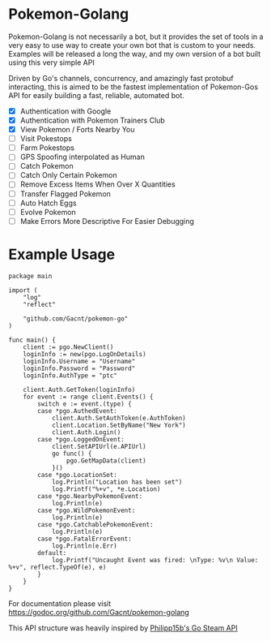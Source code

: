 # Pokemon-Golang
Pokemon-Golang is not necessarily a bot, but it provides the set of tools in a very easy to use way to create your own 
bot that is custom to your needs. Examples will be released a long the way, and my own version of a bot built using this 
very simple API

Driven by Go's channels, concurrency, and amazingly fast protobuf interacting, this is aimed to be the fastest 
implementation of Pokemon-Gos API for easily building a fast, reliable, automated bot.

- [x] Authentication with Google
- [x] Authentication with Pokemon Trainers Club
- [x] View Pokemon / Forts Nearby You
- [ ] Visit Pokestops
- [ ] Farm Pokestops
- [ ] GPS Spoofing interpolated as Human
- [ ] Catch Pokemon
- [ ] Catch Only Certain Pokemon
- [ ] Remove Excess Items When Over X Quantities
- [ ] Transfer Flagged Pokemon
- [ ] Auto Hatch Eggs
- [ ] Evolve Pokemon
- [ ] Make Errors More Descriptive For Easier Debugging

# Example Usage


```
package main

import (
	"log"
	"reflect"

	"github.com/Gacnt/pokemon-go"
)

func main() {
	client := pgo.NewClient()
	loginInfo := new(pgo.LogOnDetails)
	loginInfo.Username = "Username"
	loginInfo.Password = "Password"
	loginInfo.AuthType = "ptc"

	client.Auth.GetToken(loginInfo)
	for event := range client.Events() {
		switch e := event.(type) {
		case *pgo.AuthedEvent:
			client.Auth.SetAuthToken(e.AuthToken)
			client.Location.SetByName("New York")
			client.Auth.Login()
		case *pgo.LoggedOnEvent:
			client.SetAPIUrl(e.APIUrl)
			go func() {
				pgo.GetMapData(client)
			}()
		case *pgo.LocationSet:
			log.Println("Location has been set")
			log.Printf("%+v", *e.Location)
		case *pgo.NearbyPokemonEvent:
			log.Println(e)
		case *pgo.WildPokemonEvent:
			log.Println(e)
		case *pgo.CatchablePokemonEvent:
			log.Println(e)
		case *pgo.FatalErrorEvent:
			log.Println(e.Err)
		default:
			log.Printf("Uncaught Event was fired: \nType: %v\n Value: %+v", reflect.TypeOf(e), e)
		}
	}
}
```

For documentation please visit https://godoc.org/github.com/Gacnt/pokemon-golang

This API structure was heavily inspired by [Philipp15b's Go Steam API](https://github.com/Philipp15b/go-steam)
